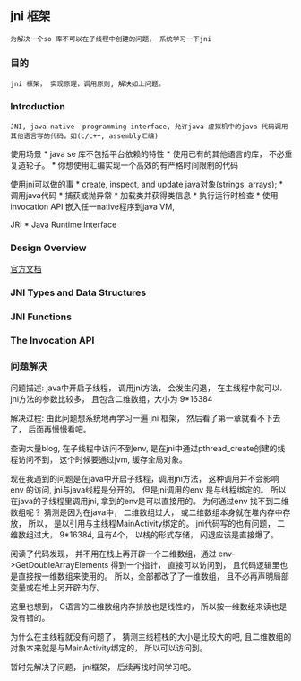 
## jni 框架

	为解决一个so 库不可以在子线程中创建的问题， 系统学习一下jni

### 目的

	jni 框架， 实现原理，调用原则, 解决如上问题。

### Introduction

	JNI, java native  programming interface, 允许java 虚拟机中的java 代码调用其他语言写的代码，如(c/c++, assembly汇编)

使用场景
	* java se 库不包括平台依赖的特性
	* 使用已有的其他语言的库， 不必重复造轮子。 
	* 你想使用汇编实现一个高效的有严格时间限制的代码

使用jni可以做的事
	* create, inspect, and update java对象(strings, arrays);
	* 调用java代码
	* 捕获或抛异常
	* 加载类并获得类信息
	* 执行运行时检查
	* 使用invocation API 嵌入任一native程序到java VM, 

JRI
	* Java Runtime Interface


### Design Overview

[官方文档](https://docs.oracle.com/javase/8/docs/technotes/guides/jni/spec/intro.html)

### JNI Types and Data Structures

### JNI Functions

### The Invocation API

### 问题解决

问题描述:
java中开启子线程， 调用jni方法， 会发生闪退， 在主线程中就可以. 
jni方法的参数比较多， 且包含二维数组，大小为 9*16384

解决过程:
由此问题想系统地再学习一遍 jni 框架， 然后看了第一章就看不下去了， 后面再慢慢看吧。 

查询大量blog, 在子线程中访问不到env, 是在jni中通过pthread_create创建的线程访问不到， 这个时候要通过jvm, 缓存全局对象。

现在我遇到的问题是在java中开启子线程，调用jni方法， 这种调用并不会影响 env 的访问, 
jni与java线程是分开的， 但是jni调用的env 是与线程绑定的。 所以在java的子线程里调用jni, 拿到的env是可以直接用的。 
为何通过env 找不到二维数组呢？ 猜测是因为在java中， 二维数组过大， 或二维数组本身就在堆内存中存放， 所以， 是以引用与主线程MainActivity绑定的。
jni代码写的也有问题， 二维数组过大， 9*16384, 且有4个， 以栈的形式存储， 闪退应该是直接爆了。 

阅读了代码发现， 并不用在栈上再开辟一个二维数组，通过 env->GetDoubleArrayElements 得到一个指针， 直接可以访问到， 且代码逻辑里也是直接按一维数组来使用的。 所以，全部都改了了一维数组， 且不必再声明局部变量或在堆上另开辟内存。

这里也想到， C语言的二维数组内存排放也是线性的， 所以按一维数组来读也是没有错的。

为什么在主线程就没有问题了， 猜测主线程栈的大小是比较大的吧, 且二维数组的对象本来就是与MainActivity绑定的， 所以可以访问到。 

暂时先解决了问题， jni框架， 后续再找时间学习吧。

